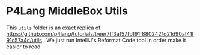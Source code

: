 # P4Lang MiddleBox Utils

This `utils` folder is an exact replica of https://github.com/p4lang/tutorials/tree/7ff3af57fb191f8802421d21d90af41f91c57a4c/utils . We just run IntelliJ's Reformat Code tool in order make it easier to read.
